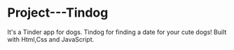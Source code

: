 # Project---Tindog
It's a Tinder app for dogs. Tindog for finding a date for your cute dogs! 
Built with Html,Css and JavaScript.
